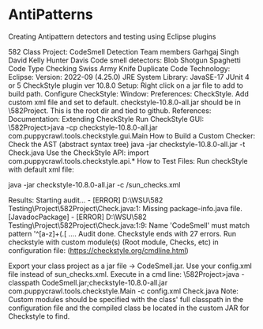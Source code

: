 # AntiPatterns
Creating Antipattern detectors and testing using Eclipse plugins


582 Class Project: CodeSmell Detection
Team members
Garhgaj Singh
David Kelly
Hunter Davis
Code smell detectors:
Blob
Shotgun
Spaghetti Code
Type Checking
Swiss Army Knife
Duplicate Code
Technology:
Eclipse: Version: 2022-09 (4.25.0)
JRE System Library: JavaSE-17
JUnit 4 or 5
CheckStyle plugin ver 10.8.0
Setup:
Right click on a jar file to add to build path.
Configure CheckStyle: Window: Preferences: CheckStyle. Add custom xml file and set to default.
checkstyle-10.8.0-all.jar should be in \582Project. This is the root dir and tied to github.
References:
Documentation: Extending CheckStyle
Run CheckStyle GUI: \582Project>java -cp checkstyle-10.8.0-all.jar com.puppycrawl.tools.checkstyle.gui.Main
How to Build a Custom Checker:
Check the AST (abstract syntax tree)
java -jar checkstyle-10.8.0-all.jar -t Check.java
Use the CheckStyle API: import com.puppycrawl.tools.checkstyle.api.*
How to Test Files:
Run checkStyle with default xml file:

java -jar checkstyle-10.8.0-all.jar -c /sun_checks.xml

Results:
Starting audit... - [ERROR] D:\WSU\582 Testing\Project\582Project\Check.java:1: Missing package-info.java file. [JavadocPackage] - [ERROR] D:\WSU\582 Testing\Project\582Project\Check.java:1:9: Name 'CodeSmell' must match pattern '^[a-z]+(.[ ....
Audit done.
Checkstyle ends with 27 errors.
Run checkstyle with custom module(s) (Root module, Checks, etc) in configuration file: (https://checkstyle.org/cmdline.html)

Export your class project as a jar file -> CodeSmell.jar. Use your config.xml file instead of sun_checks.xml.
Execute in a cmd line: \582Project>java -classpath CodeSmell.jar;checkstyle-10.8.0-all.jar com.puppycrawl.tools.checkstyle.Main -c config.xml Check.java
Note: Custom modules should be specified with the class' full classpath in the configuration file and the compiled class be located in the custom JAR for Checkstyle to find.
